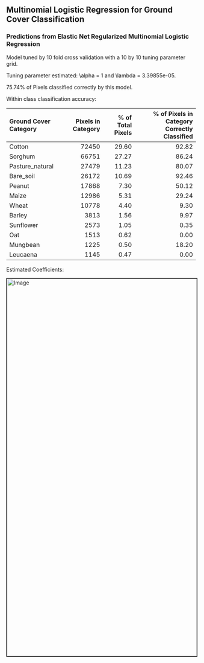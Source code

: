 ## Multinomial Logistic Regression for Ground Cover Classification

### Predictions from Elastic Net Regularized Multinomial Logistic Regression

Model tuned by 10 fold cross validation with a 10 by 10 tuning parameter grid. 

Tuning parameter estimated: 
\alpha = 1 and \lambda = 3.39855e-05.

75.74% of Pixels classified correctly by this model.

Within class classification accuracy:

|Ground Cover Category | Pixels in Category| % of Total Pixels | % of Pixels in Category Correctly Classified|
|:---------------|--------:|----------:|-----------:|
|Cotton          |    72450|      29.60|       92.82|
|Sorghum         |    66751|      27.27|       86.24|
|Pasture_natural |    27479|      11.23|       80.07|
|Bare_soil       |    26172|      10.69|       92.46|
|Peanut          |    17868|       7.30|       50.12|
|Maize           |    12986|       5.31|       29.24|
|Wheat           |    10778|       4.40|        9.30|
|Barley          |     3813|       1.56|        9.97|
|Sunflower       |     2573|       1.05|        0.35|
|Oat             |     1513|       0.62|        0.00|
|Mungbean        |     1225|       0.50|       18.20|
|Leucaena        |     1145|       0.47|        0.00|



Estimated Coefficients: 

<img src="http://i.imgur.com/vUmWlHg.png" alt="Image" width="600" height="1000" border="2" /></a>


